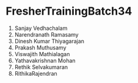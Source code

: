 # FresherTrainingBatch34
1. Sanjay Vedhachalam
2. Narendranath Ramasamy
3. Dinesh Kumar Thiyagarajan
4. Prakash Muthusamy
5. Viswajith Mathialagan
7. Yathavakrishnan Mohan
8. Rethik Selvakumaran
9. RithikaRajendran

